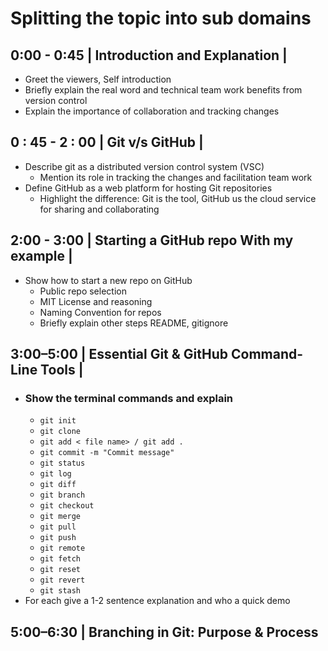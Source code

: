 # Splitting the topic into sub domains

## 0:00 - 0:45 | Introduction and Explanation |

  - Greet the viewers, Self introduction 
  - Briefly explain the real word and technical team work benefits from version control
  - Explain the importance of collaboration and tracking changes
## 0 : 45 - 2 : 00 | Git v/s GitHub |

   - Describe git as a distributed version control system (VSC)
	   - Mention its role in tracking the changes and facilitation team work
   - Define GitHub as a web platform for hosting Git repositories 
	   - Highlight the difference: Git is the tool, GitHub us the cloud service for sharing and collaborating
## 2:00 - 3:00 | Starting a GitHub repo With my example |

   - Show how to start a new repo on GitHub
	   - Public repo selection 
	   - MIT License and reasoning
	   - Naming Convention for repos
	   - Briefly explain other steps README, gitignore
## 3:00–5:00 | Essential Git & GitHub Command-Line Tools |

   - ### Show the terminal commands and explain
	   -  `git init`
	   - `git clone`
	   - `git add < file name> / git add .`
	   - `git commit -m "Commit message"`
	   - `git status`
	   - `git log`
	   - `git diff`
	   - `git branch`
	   - `git checkout`
	   - `git merge`
	   - `git pull`
	   - `git push`
	   - `git remote`
	   - `git fetch`
	   - `git reset`
	   - `git revert`
	   - `git stash`
   - For each give a 1-2 sentence explanation and who a quick demo
## 5:00–6:30 | Branching in Git: Purpose & Process


